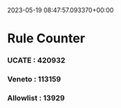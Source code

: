 2023-05-19 08:47:57.093370+00:00
# Rule Counter 
 ### UCATE : 420932

 ### Veneto : 113159

 ### Allowlist : 13929